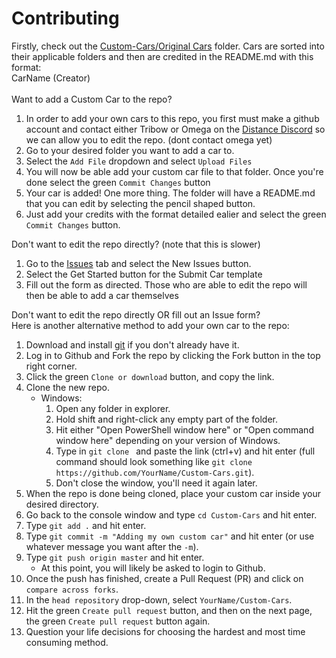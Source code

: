 # Contributing
Firstly, check out the [Custom-Cars/Original Cars](https://github.com/Distance-Modding/Custom-Cars/tree/main/Original%20Cars) folder. Cars are sorted into their applicable folders and then are credited in the README.md with this format: <br>
CarName (Creator) <br>
<br>
Want to add a Custom Car to the repo?
1. In order to add your own cars to this repo, you first must make a github account and contact either Tribow or Omega on the [Distance Discord](https://discord.gg/distance) so we can allow you to edit the repo. (dont contact omega yet)
2. Go to your desired folder you want to add a car to.
3. Select the `Add File` dropdown and select `Upload Files`
4. You will now be able add your custom car file to that folder. Once you're done select the green `Commit Changes` button
5. Your car is added! One more thing. The folder will have a README.md that you can edit by selecting the pencil shaped button.
6. Just add your credits with the format detailed ealier and select the green `Commit Changes` button.

Don't want to edit the repo directly? (note that this is slower)
1. Go to the [Issues](https://github.com/Distance-Modding/Custom-Cars/issues) tab and select the New Issues button. 
2. Select the Get Started button for the Submit Car template
3. Fill out the form as directed. Those who are able to edit the repo will then be able to add a car themselves

Don't want to edit the repo directly OR fill out an Issue form? <br>
Here is another alternative method to add your own car to the repo:
1. Download and install [git](https://git-scm.com/) if you don't already have it.
2. Log in to Github and Fork the repo by clicking the Fork button in the top right corner.
3. Click the green `Clone or download` button, and copy the link.
4. Clone the new repo.
   * Windows:
      1. Open any folder in explorer.
	    2. Hold shift and right-click any empty part of the folder.
	    3. Hit either "Open PowerShell window here" or "Open command window here" depending on your version of Windows.
	    4. Type in `git clone ` and paste the link (ctrl+v) and hit enter (full command should look something like `git clone https://github.com/YourName/Custom-Cars.git`).
	    5. Don't close the window, you'll need it again later.
   <!--* Mac-->
	 <!--* Linux-->
5. When the repo is done being cloned, place your custom car inside your desired directory.
6. Go back to the console window and type `cd Custom-Cars` and hit enter.
7. Type `git add .` and hit enter.
8. Type `git commit -m "Adding my own custom car"` and hit enter (or use whatever message you want after the `-m`).
9. Type `git push origin master` and hit enter.
   * At this point, you will likely be asked to login to Github.
10. Once the push has finished, create a Pull Request (PR) and click on `compare across forks`.
11. In the `head repository` drop-down, select `YourName/Custom-Cars`.
12. Hit the green `Create pull request` button, and then on the next page, the green `Create pull request` button again.
13. Question your life decisions for choosing the hardest and most time consuming method.
